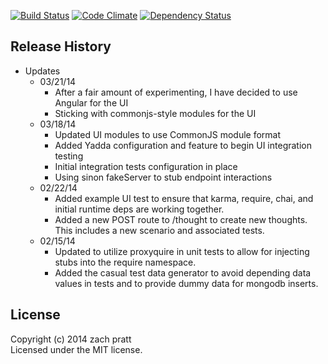 [![Build Status](https://travis-ci.org/zpratt/thoughtsom.svg?branch=master)](https://travis-ci.org/zpratt/thoughtsom)
[![Code Climate](https://codeclimate.com/github/zpratt/thoughtsom.png)](https://codeclimate.com/github/zpratt/thoughtsom)
[![Dependency Status](https://david-dm.org/zpratt/thoughtsom.svg?theme=shields.io)](https://david-dm.org/zpratt/thoughtsom)
## Release History
* Updates
  * 03/21/14
    * After a fair amount of experimenting, I have decided to use Angular for the UI
    * Sticking with commonjs-style modules for the UI
  * 03/18/14
    * Updated UI modules to use CommonJS module format
    * Added Yadda configuration and feature to begin UI integration testing
    * Initial integration tests configuration in place
    * Using sinon fakeServer to stub endpoint interactions
  * 02/22/14
    * Added example UI test to ensure that karma, require, chai, and initial runtime deps are working together.
    * Added a new POST route to /thought to create new thoughts. This includes a new scenario and associated tests.
  * 02/15/14
    * Updated to utilize proxyquire in unit tests to allow for injecting stubs into the require namespace.
    * Added the casual test data generator to avoid depending data values in tests and to provide dummy data for mongodb inserts.

## License
Copyright (c) 2014 zach pratt  
Licensed under the MIT license.
